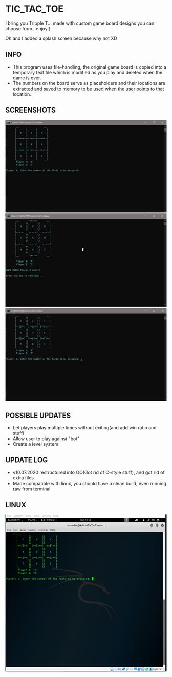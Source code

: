 # TIC_TAC_TOE

I bring you Tripple T... made with custom game board designs you can choose from...enjoy:)
<p>Oh and I added a splash screen because why not XD</p>

## INFO
- This program uses file-handling, the original game board is copied into a temporary text file which is modified as you play
and deleted when the game is over.
- The numbers on the board serve as placeholders and their locations are extracted and saved to memory to be used when the user points to
that location.

## SCREENSHOTS
<img src = "images/board3.jpg" width = 700>
<img src = "images/board5.jpg" width = 700>
<img src = "images/board6.jpg" width = 700>

## POSSIBLE UPDATES
- Let players play multiple times without exiting(and add win ratio and stuff)
- Allow user to play against "bot"
- Create a level system 

## UPDATE LOG
- v10.07.2020 restructured into OO(Got rid of C-style stuff), and got rid of extra files 
- Made compatible with linux, you should have a clean build, even running raw from terminal

## LINUX
<img src = "images/TicTacToe_on_Kali.jpg" width = 700>
